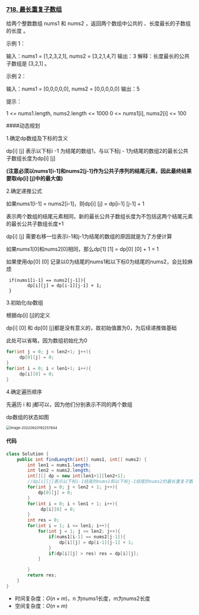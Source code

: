### [718. 最长重复子数组](https://leetcode.cn/problems/maximum-length-of-repeated-subarray/)

给两个整数数组 nums1 和 nums2 ，返回两个数组中公共的 、长度最长的子数组的长度 。 

示例 1：

输入：nums1 = [1,2,3,2,1], nums2 = [3,2,1,4,7]
输出：3
解释：长度最长的公共子数组是 [3,2,1] 。

示例 2：

输入：nums1 = [0,0,0,0,0], nums2 = [0,0,0,0,0]
输出：5


提示：

1 <= nums1.length, nums2.length <= 1000
0 <= nums1[i], nums2[i] <= 100



####动态规划

1.确定dp数组及下标的含义

dp[i] [j] 表示以下标i -1 为结尾的数组1，与以下标j - 1为结尾的数组2的最长公共子数组长度为dp[i] [j]

**(注意必须以nums1[i-1]和nums2[j-1]作为公共子序列的结尾元素，因此最终结果要取dp[i] [j]中的最大值)**

2.确定递推公式

如果nums1[I-1] = nums2[i-1]，则dp[i] [j] = dp[i-1] [j-1] + 1

表示两个数组的结尾元素相同，新的最长公共子数组长度为不包括这两个结尾元素的最长公共子数组长度+1

dp[i] [j] 需要右移一位表示i-1和j-1为结尾的数组的原因就是为了方便计算

如果nums1[0]和nums2[0]相同，那么dp[1] [1] = dp[0] [0] + 1 = 1

如果使用dp[0] [0] 记录以0为结尾的nums1和以下标0为结尾的nums2，会比较麻烦

```
 if(nums1[i-1] == nums2[j-1]){
		dp[i][j] = dp[i-1][j-1] + 1;
 }
```

3.初始化dp数组

根据dp[i] [j]的定义

dp[i] [0] 和 dp[0] [j]都是没有意义的，故初始值置为0，为后续递推做基础

此处可以省略，因为数组初始化为0

```java
for(int j = 0; j < len2+1; j++){
     dp[0][j] = 0;
}
for(int i = 0; i < len1+1; i++){
     dp[i][0] = 0;
}
```

4.确定遍历顺序

先遍历 i 和 j都可以，因为他们分别表示不同的两个数组



dp数组的状态如图

<img src="https://palepics.oss-cn-guangzhou.aliyuncs.com/img/202206201922933.png" alt="image-20220620192257844" style="zoom: 67%;" />

#### 代码

```java
class Solution {
    public int findLength(int[] nums1, int[] nums2) {
        int len1 = nums1.length;
        int len2 = nums2.length;
        int[][] dp = new int[len1+1][len2+1];
        //dp[i][j]表示以下标i-1结尾的nums1和以下标j-1结尾的nums2的最长重复子数组
        for(int j = 0; j < len2 + 1; j++){
            dp[0][j] = 0;
        }
        for(int i = 0; i < len1 + 1; i++){
             dp[i][0] = 0;
        }   
        int res = 0;
        for(int i = 1; i <= len1; i++){
            for(int j = 1; j <= len2; j++){
                if(nums1[i-1] == nums2[j-1]){
                    dp[i][j] = dp[i-1][j-1] + 1;
                }
                if(dp[i][j] > res) res = dp[i][j];
            }

        }
        return res;
    }
}
```

- 时间复杂度：$O(n × m)$，n 为nums1长度，m为nums2长度
- 空间复杂度：$O(n × m)$